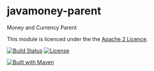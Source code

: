 javamoney-parent
================

Money and Currency Parent

This module is licenced under the the [Apache 2 Licence](https://www.apache.org/licenses/LICENSE-2.0.html).

[![Build Status](https://api.travis-ci.org/JavaMoney/javamoney-parent.png?branch=master)](https://travis-ci.org/JavaMoney/javamoney-parent) [![License](http://img.shields.io/badge/license-Apache2-red.svg)](http://opensource.org/licenses/apache-2.0)

[![Built with Maven](http://maven.apache.org/images/logos/maven-feather.png)](http://maven.org/)
